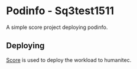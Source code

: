 # Podinfo - Sq3test1511

A simple score project deploying podinfo.

## Deploying

[Score](https://score.dev/) is used to deploy the workload to humanitec.
